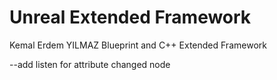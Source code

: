 # Unreal Extended Framework
Kemal Erdem YILMAZ Blueprint and C++ Extended Framework


--add listen for attribute changed node

